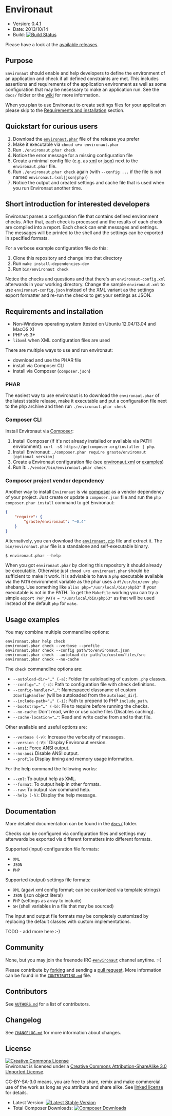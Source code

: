 # Environaut

* Version: 0.4.1
* Date: 2013/10/14
* Build: [![Build Status](https://secure.travis-ci.org/graste/environaut.png)](http://travis-ci.org/graste/environaut)

Please have a look at the [available releases](https://github.com/graste/environaut/releases).

## Purpose

`Environaut` should enable and help developers to define the environment of an
application and check if all defined constraints are met. This includes
assertions and requirements of the application environment as well as some
configuration that may be necessary to make an application run. See the
`docs/` folder or the [wiki](https://github.com/graste/environaut/wiki) for more
information.

When you plan to use Environaut to create settings files for your application
please skip to the [Requirements and installation](#requirements-and-installation) section.

## Quickstart for curious users

1. Download the [`environaut.phar`](https://raw.github.com/graste/environaut/master/bin/environaut.phar) file of the release you prefer
1. Make it executable via `chmod u+x environaut.phar`
1. Run `./environaut.phar check`
1. Notice the error message for a missing configuration file
1. Create a minimal config file (e.g. as
   [xml](docs/examples/minimal.example.xml) or
   [json](docs/examples/minimal.example.json)) next to the `environaut.phar` file.
1. Run `./environaut.phar check` again (with ```--config ...``` if the file is not named ```environaut.(xml|json|php)```)
1. Notice the output and created settings and cache file that is used when you
   run Environaut another time.

## Short introduction for interested developers

Environaut parses a configuration file that contains defined environment checks.
After that, each check is processed and the results of each check are compiled
into a report. Each check can emit messages and settings. The messages will be
printed to the shell and the settings can be exported in specified formats.

For a verbose example configuration file do this:

1. Clone this repository and change into that directory
1. Run ```make install-dependencies-dev```
1. Run ```bin/environaut check```

Notice the checks and questions and that there's an ```environaut-config.xml```
afterwards in your working directory. Change the sample ```environaut.xml```
to use ```environaut-config.json``` instead of the XML variant as the settings
export formatter and re-run the checks to get your settings as JSON.

## Requirements and installation

- Non-Windows operating system (tested on Ubuntu 12.04/13.04 and MacOS X)
- PHP v5.3+
- `libxml` when XML configuration files are used

There are multiple ways to use and run environaut:

- download and use the PHAR file
- install via Composer CLI
- install via Composer (`composer.json`)

### PHAR

The easiest way to use environaut is to download the `environaut.phar` of the
latest stable release, make it executable and put a configuration file next to
the php archive and then run ```./environaut.phar check```

### Composer CLI

Install Environaut via [Composer](http://getcomposer.org/):

1. Install Composer (if it's not already installed or available via PATH
   environment): ```curl -sS https://getcomposer.org/installer | php```.
1. Install Environaut: ```./composer.phar require graste/environaut [optional version]```
1. Create a Environaut configuration file (see [environaut.xml](environaut.xml)
   or [examples](docs/examples/))
1. Run it: ```./vendor/bin/environaut.phar check```

### Composer project vendor dependency

Another way to install `Environaut` is via [composer](http://getcomposer.org) as
a vendor dependency of your project. Just create or update a `composer.json`
file and run the `php composer.phar install` command to get Environaut:

```json
{
    "require": {
        "graste/environaut": "~0.4"
    }
}
```

Alternatively, you can download the
[`environaut.zip`](https://github.com/graste/environaut/archive/master.zip)
file and extract it. The `bin/environaut.phar` file is a standalone and
self-executable binary.

    $ environaut.phar --help

When you got `environaut.phar` by cloning this repository it should already be
executable. Otherwise just `chmod u+x environaut.phar` should be sufficient to
make it work. It is advisable to have a `php` executable available via the
`PATH` environment variable as the phar uses a `#!/usr/bin/env php` shebang.
Use something like ```alias php="/usr/local/bin/php53"``` if your executable
is not in the PATH. To get the `Makefile` working you can try a simple
```export PHP_PATH = "/usr/local/bin/php53"``` as that will be used instead of
the default `php` for `make`.

## Usage examples

You may combine multiple commandline options:

    environaut.phar help check
    environaut.phar check --verbose --profile
    environaut.phar check --config path/to/environaut.json
    environaut.phar check --autoload-dir path/to/custom/files/src
    environaut.phar check --no-cache

The `check` commandline options are:

- ```--autoload-dir="…" (-a)```: Folder for autoloading of custom `.php` classes.
- ```--config="…" (-c)```: Path to configuration file with check definitions.
- ```--config-handler="…"```: Namespaced classname of custom `IConfigHandler`
                              (will be autoloaded from the ```autoload_dir```).
- ```--include-path="…" (-i)```: Path to prepend to PHP ```include_path```.
- ```--bootstrap="…" (-b)```: File to require before running the checks.
- ```--no-cache```: Don't read, write or use cache files (Disables caching).
- ```--cache-location="…"```: Read and write cache from and to that file.

Other available and useful options are:

- `--verbose (-v)`: Increase the verbosity of messages.
- `--version (-V)`:` Display Environaut version.
- `--ansi`: Force ANSI output.
- `--no-ansi` Disable ANSI output.
- `--profile` Display timing and memory usage information.

For the help command the following works:

- `--xml`: To output help as XML.
- `--format`: To output help in other formats.
- `--raw`: To output raw command help.
- `--help (-h)`: Display the help message.

## Documentation

More detailed documentation can be found in the [```docs/```](docs/) folder.

Checks can be configured via configuration files and settings may
afterwards be exported via different formatters into different formats.

Supported (input) configuration file formats:

- `XML`
- `JSON`
- `PHP`

Supported (output) settings file formats:

- `XML` (agavi xml config format; can be customized via template strings)
- `JSON` (json object literal)
- `PHP` (settings as array to include)
- `SH` (shell variables in a file that may be sourced)

The input and output file formats may be completely customized by replacing
the default classes with custom implementations.

TODO - add more here :-)

## Community

None, but you may join the freenode IRC [`#environaut`](irc://irc.freenode.org/environaut) channel anytime. :-)

Please contribute by [forking](http://help.github.com/forking/) and sending a
[pull request](http://help.github.com/pull-requests/). More information can be
found in the [`CONTRIBUTING.md`](CONTRIBUTING.md) file.

## Contributors

See [`AUTHORS.md`](AUTHORS.md) for a list of contributors.

## Changelog

See [`CHANGELOG.md`](CHANGELOG.md) for more information about changes.

## License

<a rel="license" href="http://creativecommons.org/licenses/by-sa/3.0/deed.en_US"><img alt="Creative Commons License" style="border-width:0" src="http://i.creativecommons.org/l/by-sa/3.0/88x31.png" /></a><br /><span xmlns:dct="http://purl.org/dc/terms/" property="dct:title">Environaut</span> is licensed under a <a rel="license" href="http://creativecommons.org/licenses/by-sa/3.0/deed.en_US">Creative Commons Attribution-ShareAlike 3.0 Unported License</a>.

CC-BY-SA-3.0 means, you are free to share, remix and make commercial use of the
work as long as you attribute and share alike. See [linked license](LICENSE.md) for details.

* Latest Version: [![Latest Stable Version](https://poser.pugx.org/graste/environaut/version.png)](https://packagist.org/packages/graste/environaut)
* Total Composer Downloads: [![Composer Downloads](https://poser.pugx.org/graste/environaut/d/total.png)](https://packagist.org/packages/graste/environaut)
